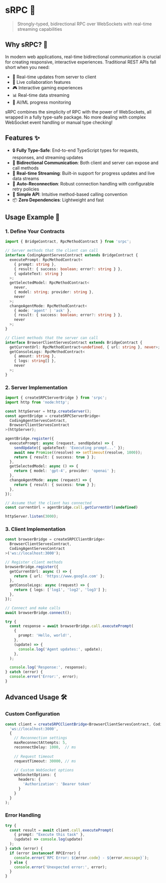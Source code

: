 # sRPC 🚀

> Strongly-typed, bidirectional RPC over WebSockets with real-time streaming capabilities

## Why sRPC? 🤔

In modern web applications, real-time bidirectional communication is crucial for creating responsive, interactive experiences. Traditional REST APIs fall short when you need:

- 🔄 Real-time updates from server to client
- 📱 Live collaboration features
- 🎮 Interactive gaming experiences
- 📊 Real-time data streaming
- 🤖 AI/ML progress monitoring

sRPC combines the simplicity of RPC with the power of WebSockets, all wrapped in a fully type-safe package. No more dealing with complex WebSocket event handling or manual type checking!

## Features ✨

- 🔒 **Fully Type-Safe**: End-to-end TypeScript types for requests, responses, and streaming updates
- 🔗 **Bidirectional Communication**: Both client and server can expose and call methods
- 📡 **Real-time Streaming**: Built-in support for progress updates and live data streams
- 🔄 **Auto-Reconnection**: Robust connection handling with configurable retry policies
- 🎯 **Simple API**: Intuitive method-based calling convention
- 📦 **Zero Dependencies**: Lightweight and fast

## Usage Example 🚀

### 1. Define Your Contracts

```typescript
import { BridgeContract, RpcMethodContract } from 'srpc';

// Server methods that the client can call
interface CodingAgentServesContract extends BridgeContract {
  executePrompt: RpcMethodContract<
    { prompt: string },
    { result: { success: boolean; error?: string } },
    { updateText: string }
  >;
  getSelectedModel: RpcMethodContract<
    never,
    { model: string; provider: string },
    never
  >;
  changeAgentMode: RpcMethodContract<
    { mode: 'agent' | 'ask' },
    { result: { success: boolean; error?: string } },
    never
  >;
}

// Client methods that the server can call
interface BrowserClientServesContract extends BridgeContract {
  getCurrentUrl: RpcMethodContract<undefined, { url: string }, never>;
  getConsoleLogs: RpcMethodContract<
    { amount: string },
    { logs: string[] },
    never
  >;
}
```

### 2. Server Implementation

```typescript
import { createSRPCServerBridge } from 'srpc';
import http from 'node:http';

const httpServer = http.createServer();
const agentBridge = createSRPCServerBridge<
  CodingAgentServesContract,
  BrowserClientServesContract
>(httpServer);

agentBridge.register({
  executePrompt: async (request, sendUpdate) => {
    sendUpdate({ updateText: 'Executing prompt...' });
    await new Promise((resolve) => setTimeout(resolve, 1000));
    return { result: { success: true } };
  },
  getSelectedModel: async () => {
    return { model: 'gpt-4', provider: 'openai' };
  },
  changeAgentMode: async (request) => {
    return { result: { success: true } };
  },
});

// Assume that the client has connected
const currentUrl = agentBridge.call.getCurrentUrl(undefined)

httpServer.listen(3000);
```

### 3. Client Implementation

```typescript
const browserBridge = createSRPCClientBridge<
  BrowserClientServesContract,
  CodingAgentServesContract
>('ws://localhost:3000');

// Register client methods
browserBridge.register({
  getCurrentUrl: async () => {
    return { url: 'https://www.google.com' };
  },
  getConsoleLogs: async (request) => {
    return { logs: ['log1', 'log2', 'log3'] };
  },
});

// Connect and make calls
await browserBridge.connect();

try {
  const response = await browserBridge.call.executePrompt(
    {
      prompt: 'Hello, world!',
    },
    (update) => {
      console.log('Agent updates:', update);
    },
  );

  console.log('Response:', response);
} catch (error) {
  console.error('Error:', error);
}
```

## Advanced Usage 🛠️

### Custom Configuration

```typescript
const client = createSRPCClientBridge<BrowserClientServesContract, CodingAgentServesContract>(
  'ws://localhost:3000',
  {
    // Reconnection settings
    maxReconnectAttempts: 5,
    reconnectDelay: 1000,  // ms
    
    // Request timeout
    requestTimeout: 30000, // ms
    
    // Custom WebSocket options
    webSocketOptions: {
      headers: {
        'Authorization': 'Bearer token'
      }
    }
  }
);
```

### Error Handling

```typescript
try {
  const result = await client.call.executePrompt(
    { prompt: "Execute this task" },
    (update) => console.log(update)
  );
} catch (error) {
  if (error instanceof RPCError) {
    console.error(`RPC Error: ${error.code} - ${error.message}`);
  } else {
    console.error('Unexpected error:', error);
  }
}
```